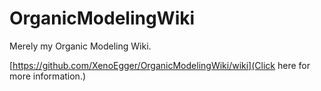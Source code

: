 # OrganicModelingWiki
Merely my Organic Modeling Wiki.

[https://github.com/XenoEgger/OrganicModelingWiki/wiki](Click here for more information.)
